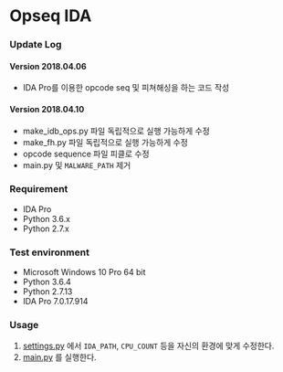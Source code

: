 # Opseq IDA

### Update Log
#### Version 2018.04.06
* IDA Pro를 이용한 opcode seq 및 피쳐해싱을 하는 코드 작성

#### Version 2018.04.10
* make_idb_ops.py 파일 독립적으로 실행 가능하게 수정
* make_fh.py 파일 독립적으로 실행 가능하게 수정
* opcode sequence 파일 피클로 수정
* main.py 및 `MALWARE_PATH` 제거

### Requirement
* IDA Pro
* Python 3.6.x
* Python 2.7.x

### Test environment
* Microsoft Windows 10 Pro 64 bit
* Python 3.6.4
* Python 2.7.13
* IDA Pro 7.0.17.914

### Usage
1. [settings.py](./settings.py) 에서 `IDA_PATH`, `CPU_COUNT` 등을 자신의 환경에 맞게 수정한다.
2. [main.py](./main.py) 를 실행한다.